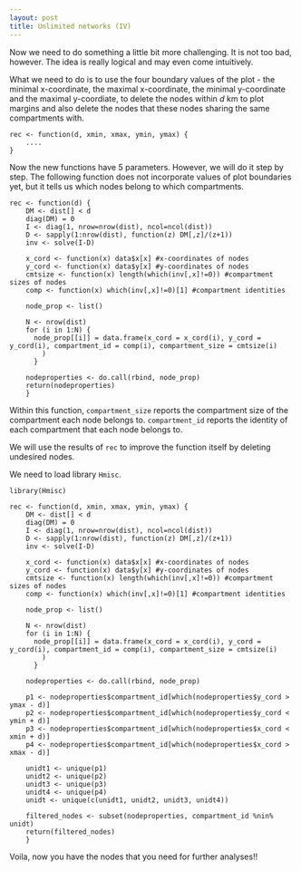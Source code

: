 ```yaml
---
layout: post
title: Unlimited networks (IV)
---
```


Now we need to do something a little bit more challenging. It is not too bad, however. The idea is really logical and may even come intuitively.

What we need to do is to use the four boundary values of the plot - the minimal x-coordinate, the maximal x-coordinate, the minimal y-coordinate and the maximal y-coordiate, to delete the nodes within _d_ km to plot margins and also delete the nodes that these nodes sharing the same compartments with.


    rec <- function(d, xmin, xmax, ymin, ymax) {
        ....
    }

Now the new functions have 5 parameters. However, we will do it step by step. The following function does not incorporate values of plot boundaries yet, but it tells us which nodes belong to which compartments.

    rec <- function(d) {
        DM <- dist[] < d
        diag(DM) = 0
        I <- diag(1, nrow=nrow(dist), ncol=ncol(dist))
        D <- sapply(1:nrow(dist), function(z) DM[,z]/(z+1)) 
        inv <- solve(I-D)
        
        x_cord <- function(x) data$x[x] #x-coordinates of nodes
        y_cord <- function(x) data$y[x] #y-coordinates of nodes
        cmtsize <- function(x) length(which(inv[,x]!=0)) #compartment sizes of nodes
        comp <- function(x) which(inv[,x]!=0)[1] #compartment identities
        
        node_prop <- list()
  
        N <- nrow(dist)
        for (i in 1:N) {
          node_prop[[i]] = data.frame(x_cord = x_cord(i), y_cord = y_cord(i), compartment_id = comp(i), compartment_size = cmtsize(i)
            )
          }
  
        nodeproperties <- do.call(rbind, node_prop)
        return(nodeproperties)
        }


Within this function, `compartment_size` reports the compartment size of the compartment each node belongs to. `compartment_id` reports the identity of each compartment that each node belongs to.

We will use the results of `rec` to improve the function itself by deleting undesired nodes.

We need to load library `Hmisc`.

    library(Hmisc)

    rec <- function(d, xmin, xmax, ymin, ymax) {
        DM <- dist[] < d
        diag(DM) = 0
        I <- diag(1, nrow=nrow(dist), ncol=ncol(dist))
        D <- sapply(1:nrow(dist), function(z) DM[,z]/(z+1)) 
        inv <- solve(I-D)
        
        x_cord <- function(x) data$x[x] #x-coordinates of nodes
        y_cord <- function(x) data$y[x] #y-coordinates of nodes
        cmtsize <- function(x) length(which(inv[,x]!=0)) #compartment sizes of nodes
        comp <- function(x) which(inv[,x]!=0)[1] #compartment identities
        
        node_prop <- list()
  
        N <- nrow(dist)
        for (i in 1:N) {
          node_prop[[i]] = data.frame(x_cord = x_cord(i), y_cord = y_cord(i), compartment_id = comp(i), compartment_size = cmtsize(i)
            )
          }
  
        nodeproperties <- do.call(rbind, node_prop)
        
        p1 <- nodeproperties$compartment_id[which(nodeproperties$y_cord > ymax - d)]
        p2 <- nodeproperties$compartment_id[which(nodeproperties$y_cord < ymin + d)]
        p3 <- nodeproperties$compartment_id[which(nodeproperties$x_cord < xmin + d)]
        p4 <- nodeproperties$compartment_id[which(nodeproperties$x_cord > xmax - d)]

        unidt1 <- unique(p1)
        unidt2 <- unique(p2)
        unidt3 <- unique(p3)
        unidt4 <- unique(p4)
        unidt <- unique(c(unidt1, unidt2, unidt3, unidt4))

        filtered_nodes <- subset(nodeproperties, compartment_id %nin% unidt)
        return(filtered_nodes)
        }


Voila, now you have the nodes that you need for further analyses!!


    



